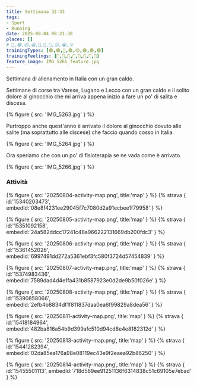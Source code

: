 ```yaml
---
title: Settimana 32-33
tags:
- Sport
- Running
date: 2025-08-04 08:21:30
places: []
# 🔴,🟢,🟡,😀,🙁,🫤,🙂,😐,😭,☠️
trainingTypes: [🟢,🟢,🔴,🟢,🟡,🟢,🟢,🟢]
trainingFeelings: [🫤,🫤,🫤,🫤,🫤,🫤,🫤,🫤]
feature_image: IMG_5265_feature.jpg
---
```


Settimana di allenamento in Italia con un gran caldo.


<!--more-->
Settimane di corse tra Varese, Lugano e Lecco con un gran caldo e il solito dolore al ginocchio che mi arriva appena inizio a fare un po' di salita e discesa.

{% figure { src: 'IMG_5263.jpg' } %}

Purtroppo anche quest'anno è arrivato il dolore al ginocchio dovuto alle salite (ma soprattutto alle discese) che faccio quando cosso in Italia.

{% figure { src: 'IMG_5264.jpg' } %}

Ora speriamo che con un po' di fisioterapia se ne vada come è arrivato.

{% figure { src: 'IMG_5266.jpg' } %}

### Attività

{% figure { src: '20250804-activity-map.png', title:'map' } %}
{% strava { id:'15340203473', embedId:'08e8f4231ee29045f7c7080d2a91ecbee1f79958' } %}


{% figure { src: '20250805-activity-map.png', title:'map' } %}
{% strava { id:'15351092158', embedId:'24a582ddcc17241c48a966222131669db200fdc3' } %}


{% figure { src: '20250806-activity-map.png', title:'map' } %}
{% strava { id:'15361452026', embedId:'6997491dd272a5361ebf3fc580f3724d57454839' } %}


{% figure { src: '20250807-activity-map.png', title:'map' } %}
{% strava { id:'15374983436', embedId:'7589dad4d4e1fa431b8587923e0d2de9b50f026e' } %}


{% figure { src: '20250808-activity-map.png', title:'map' } %}
{% strava { id:'15390858066', embedId:'2efb4b8834df1f811837daa0ea6f99829a8dea56' } %}


{% figure { src: '20250811-activity-map.png', title:'map' } %}
{% strava { id:'15418184964', embedId:'482ba816a54b9d399afc510d94cd8e4e8182312d' } %}


{% figure { src: '20250813-activity-map.png', title:'map' } %}
{% strava { id:'15441282394', embedId:'02da85ea176a98e08119ec43e9f2eaea92b86250' } %}


{% figure { src: '20250814-activity-map.png', title:'map' } %}
{% strava { id:'15455501113', embedId:'718d569ee91251136f6314838c51c69105e7ebad' } %}
